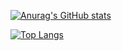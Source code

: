 [![Anurag's GitHub stats](https://github-readme-stats.vercel.app/api?username=Rosendo-Martinez)](https://github.com/anuraghazra/github-readme-stats)

[![Top Langs](https://github-readme-stats.vercel.app/api/top-langs/?username=Rosendo-Martinez)](https://github.com/anuraghazra/github-readme-stats)
